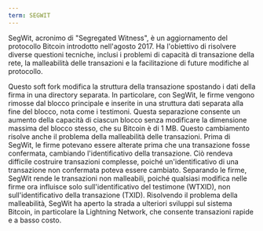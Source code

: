 ```yaml
---
term: SEGWIT
---
```


SegWit, acronimo di "Segregated Witness", è un aggiornamento del protocollo Bitcoin introdotto nell'agosto 2017. Ha l'obiettivo di risolvere diverse questioni tecniche, inclusi i problemi di capacità di transazione della rete, la malleabilità delle transazioni e la facilitazione di future modifiche al protocollo.

Questo soft fork modifica la struttura della transazione spostando i dati della firma in una directory separata. In particolare, con SegWit, le firme vengono rimosse dal blocco principale e inserite in una struttura dati separata alla fine del blocco, nota come i testimoni. Questa separazione consente un aumento della capacità di ciascun blocco senza modificare la dimensione massima del blocco stesso, che su Bitcoin è di 1 MB. Questo cambiamento risolve anche il problema della malleabilità delle transazioni. Prima di SegWit, le firme potevano essere alterate prima che una transazione fosse confermata, cambiando l'identificativo della transazione. Ciò rendeva difficile costruire transazioni complesse, poiché un'identificativo di una transazione non confermata poteva essere cambiato. Separando le firme, SegWit rende le transazioni non malleabili, poiché qualsiasi modifica nelle firme ora influisce solo sull'identificativo del testimone (WTXID), non sull'identificativo della transazione (TXID). Risolvendo il problema della malleabilità, SegWit ha aperto la strada a ulteriori sviluppi sul sistema Bitcoin, in particolare la Lightning Network, che consente transazioni rapide e a basso costo.